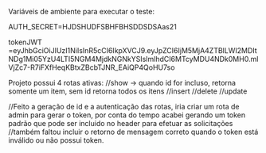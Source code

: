 Variáveis de ambiente para executar o teste:

AUTH_SECRET=HJDSHUDFSBHFBHSDDSDSAas21


tokenJWT =eyJhbGciOiJIUzI1NiIsInR5cCI6IkpXVCJ9.eyJpZCI6IjM5MjA4ZTBlLWI2MDItNDg1Mi05YzU4LTI5NGM4MjdkNGNkYSIsImlhdCI6MTcyMDU4NDk0MH0.mlVjZc7-R7iFXfHeqKBtxZBcbTJNR_EAiQP4QoHU7so 

Projeto possui 4 rotas ativas:
//show -> quando id for incluso, retorna somente um item, sem id retorna todos os itens
//insert
//delete
//update

//Feito a geração de id e a autenticação das rotas, iria criar um rota de admin para gerar o token, por conta do tempo acabei gerando um token padrão que pode ser incluido no header para efetuar as solicitações
//também faltou incluir o retorno de mensagem correto quando o token está inválido ou não possui token.

